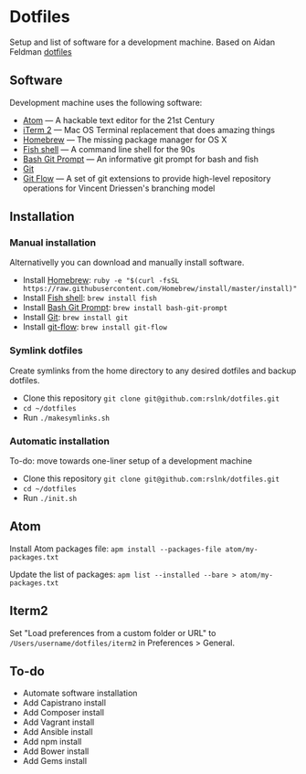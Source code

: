 # Dotfiles

Setup and list of software for a development machine.
Based on Aidan Feldman [dotfiles](https://github.com/afeld/dotfiles)

## Software

Development machine uses the following software:

* [Atom](https://atom.io) — A hackable text editor for the 21st Century
* [iTerm 2](https://www.iterm2.com) — Mac OS Terminal replacement that does amazing things
* [Homebrew](http://brew.sh) — The missing package manager for OS X
* [Fish shell](https://github.com/fish-shell/fish-shell) — A command line shell for the 90s
* [Bash Git Prompt](https://github.com/magicmonty/bash-git-prompt) — An informative git prompt for bash and fish
* [Git](http://git-scm.com)
* [Git Flow](http://danielkummer.github.io/git-flow-cheatsheet) — A set of git extensions to provide high-level repository operations for Vincent Driessen's branching model

## Installation

### Manual installation

Alternativelly you can download and manually install software.

* Install [Homebrew](http://brew.sh): `ruby -e "$(curl -fsSL https://raw.githubusercontent.com/Homebrew/install/master/install)"`
* Install [Fish shell](https://github.com/fish-shell/fish-shell): `brew install fish`
* Install [Bash Git Prompt](https://github.com/magicmonty/bash-git-prompt): `brew install bash-git-prompt`
* Install [Git](http://git-scm.com/downloads): `brew install git`
* Install [git-flow](http://danielkummer.github.io/git-flow-cheatsheet): `brew install git-flow`

### Symlink dotfiles

Create symlinks from the home directory to any desired dotfiles and backup dotfiles.

* Clone this repository `git clone git@github.com:rslnk/dotfiles.git`
* `cd ~/dotfiles`
* Run `./makesymlinks.sh`

### Automatic installation

To-do: move towards one-liner setup of a development machine

* Clone this repository `git clone git@github.com:rslnk/dotfiles.git`
* `cd ~/dotfiles`
* Run `./init.sh`

## Atom

Install Atom packages file:
`apm install --packages-file atom/my-packages.txt`

Update the list of packages:
`apm list --installed --bare > atom/my-packages.txt`

## Iterm2

Set "Load preferences from a custom folder or URL" to `/Users/username/dotfiles/iterm2` in Preferences > General.


## To-do

* Automate software installation
* Add Capistrano install
* Add Composer install
* Add Vagrant install
* Add Ansible install
* Add npm install
* Add Bower install
* Add Gems install
